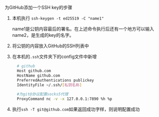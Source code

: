 为GitHub添加一个SSH key的步骤

1. 本机执行 `ssh-keygen -t ed25519 -C "name1"` 
  
    name1是公钥内容最后的署名。在上述命令执行后还有一个地方可以输入name2，是生成的key的名字。

2. 将公钥的内容放入GitHub的SSH列表中
3. 在本机的`.ssh`文件夹下的config文件中新增
    ```bash
      # github
      Host github.com
      HostName github.com
      PreferredAuthentications publickey
      IdentityFile ~/.ssh/[私钥名称]
      
      #为git@协议配置socks5代理
      ProxyCommand nc -v -x 127.0.0.1:7890 %h %p
    ```
4. 执行`ssh -T git@github.com`如果返回成功字样，则说明配置成功